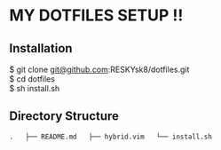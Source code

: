 # MY DOTFILES SETUP !!

## Installation

$ git clone git@github.com:RESKYsk8/dotfiles.git  
$ cd dotfiles  
$ sh install.sh  

## Directory Structure

`.  
├── README.md  
├── hybrid.vim  
└── install.sh  `


